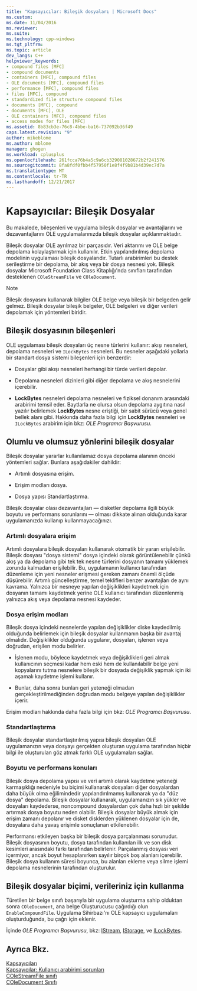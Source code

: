 ```yaml
---
title: "Kapsayıcılar: Bileşik dosyaları | Microsoft Docs"
ms.custom: 
ms.date: 11/04/2016
ms.reviewer: 
ms.suite: 
ms.technology: cpp-windows
ms.tgt_pltfrm: 
ms.topic: article
dev_langs: C++
helpviewer_keywords:
- compound files [MFC]
- compound documents
- containers [MFC], compound files
- OLE documents [MFC], compound files
- performance [MFC], compound files
- files [MFC], compound
- standardized file structure compound files
- documents [MFC], compound
- documents [MFC], OLE
- OLE containers [MFC], compound files
- access modes for files [MFC]
ms.assetid: 8b83cb3e-76c8-4bbe-ba16-737092b36f49
caps.latest.revision: "9"
author: mikeblome
ms.author: mblome
manager: ghogen
ms.workload: cplusplus
ms.openlocfilehash: 261fcca76b4a5c9a6cb329081028672b2f241576
ms.sourcegitcommit: 8fa8fdf0fbb4f57950f1e8f4f9b81b4d39ec7d7a
ms.translationtype: MT
ms.contentlocale: tr-TR
ms.lasthandoff: 12/21/2017
---
```

# <a name="containers-compound-files"></a>Kapsayıcılar: Bileşik Dosyalar
Bu makalede, bileşenleri ve uygulama bileşik dosyalar ve avantajlarını ve dezavantajlarını OLE uygulamalarınızda bileşik dosyalar açıklanmaktadır.  
  
 Bileşik dosyalar OLE ayrılmaz bir parçasıdır. Veri aktarımı ve OLE belge depolama kolaylaştırmak için kullanılır. Etkin yapılandırılmış depolama modelinin uygulaması bileşik dosyalarıdır. Tutarlı arabirimleri bu destek serileştirme bir depolama, bir akış veya bir dosya nesnesi yok. Bileşik dosyalar Microsoft Foundation Class Kitaplığı'nda sınıfları tarafından desteklenen `COleStreamFile` ve `COleDocument`.  
  
> [!NOTE]
>  Bileşik dosyasını kullanarak bilgiler OLE belge veya bileşik bir belgeden gelir gelmez. Bileşik dosyalar bileşik belgeler, OLE belgeleri ve diğer verileri depolamak için yöntemleri biridir.  
  
##  <a name="_core_components_of_a_compound_file"></a>Bileşik dosyasının bileşenleri  
 OLE uygulaması bileşik dosyaları üç nesne türlerini kullanır: akışı nesneleri, depolama nesneleri ve `ILockBytes` nesneleri. Bu nesneler aşağıdaki yollarla bir standart dosya sistemi bileşenleri için benzerdir:  
  
-   Dosyalar gibi akışı nesneleri herhangi bir türde verileri depolar.  
  
-   Depolama nesneleri dizinleri gibi diğer depolama ve akış nesnelerini içerebilir.  
  
-   **LockBytes** nesneleri depolama nesneleri ve fiziksel donanım arasındaki arabirimi temsil eder. Baytlarla ne olursa olsun depolama aygıtına nasıl yazılır belirlemek **LockBytes** nesne eriştiği, bir sabit sürücü veya genel bellek alanı gibi. Hakkında daha fazla bilgi için **LockBytes** nesneleri ve `ILockBytes` arabirim için bkz: *OLE Programcı Başvurusu*.  
  
##  <a name="_core_advantages_and_disadvantages_of_compound_files"></a>Olumlu ve olumsuz yönlerini bileşik dosyalar  
 Bileşik dosyalar yararlar kullanılamaz dosya depolama alanının önceki yöntemleri sağlar. Bunlara aşağıdakiler dahildir:  
  
-   Artımlı dosyasına erişim.  
  
-   Erişim modları dosya.  
  
-   Dosya yapısı Standartlaştırma.  
  
 Bileşik dosyalar olası dezavantajları — disketler depolama ilgili büyük boyutu ve performans sorunlarını — olması dikkate alınan olduğunda karar uygulamanızda kullanıp kullanmayacağınızı.  
  
###  <a name="_core_incremental_access_to_files"></a>Artımlı dosyalara erişim  
 Artımlı dosyalara bileşik dosyaları kullanarak otomatik bir yararı erişilebilir. Bileşik dosyası "dosya sistemi" dosya içindeki olarak görüntülenebilir çünkü akış ya da depolama gibi tek tek nesne türlerini dosyanın tamamı yüklemek zorunda kalmadan erişilebilir. Bu, uygulamanın kullanıcı tarafından düzenleme için yeni nesneler erişmesi gereken zamanı önemli ölçüde düşürebilir. Artımlı güncelleştirme, temel teklifleri benzer avantajları de aynı kavrama. Yalnızca bir nesneye yapılan değişiklikleri kaydetmek için dosyanın tamamı kaydetmek yerine OLE kullanıcı tarafından düzenlenmiş yalnızca akış veya depolama nesnesi kaydeder.  
  
###  <a name="_core_file_access_modes"></a>Dosya erişim modları  
 Bileşik dosya içindeki nesnelerde yapılan değişiklikler diske kaydedilmiş olduğunda belirlemek için bileşik dosyalar kullanmanın başka bir avantaj olmalıdır. Değişiklikler olduğunda uygulanır, dosyaları, işlenen veya doğrudan, erişilen modu belirler.  
  
-   İşlenen modu, böylece kaydetmek veya değişiklikleri geri almak kullanıcının seçmesi kadar hem eski hem de kullanılabilir belge yeni kopyalarını tutma nesnelere bileşik bir dosyada değişiklik yapmak için iki aşamalı kaydetme işlemi kullanır.  
  
-   Bunlar, daha sonra bunları geri yeteneği olmadan gerçekleştirilmediğinden doğrudan modu belgeye yapılan değişiklikler içerir.  
  
 Erişim modları hakkında daha fazla bilgi için bkz: *OLE Programcı Başvurusu*.  
  
###  <a name="_core_standardization"></a>Standartlaştırma  
 Bileşik dosyalar standartlaştırılmış yapısı bileşik dosyaları OLE uygulamanızın veya dosyayı gerçekten oluşturan uygulama tarafından hiçbir bilgi ile oluşturulan göz atmak farklı OLE uygulamaları sağlar.  
  
###  <a name="_core_size_and_performance_considerations"></a>Boyutu ve performans konuları  
 Bileşik dosya depolama yapısı ve veri artımlı olarak kaydetme yeteneği karmaşıklığı nedeniyle bu biçimi kullanarak dosyaları diğer dosyalardan daha büyük olma eğilimindedir yapılandırılmamış kullanarak ya da "düz dosya" depolama. Bileşik dosyalar kullanarak, uygulamanızın sık yükler ve dosyaları kaydederse, noncompound dosyalardan çok daha hızlı bir şekilde artırmak dosya boyutu neden olabilir. Bileşik dosyalar büyük almak için erişim zamanı depolanır ve disket disklerden yüklenen dosyalar için de, dosyalara daha yavaş erişimle sonuçlanan etkilenebilir.  
  
 Performansı etkileyen başka bir bileşik dosya parçalanması sorunudur. Bileşik dosyasının boyutu, dosya tarafından kullanılan ilk ve son disk kesimleri arasındaki farkı tarafından belirlenir. Parçalanmış dosyası veri içermiyor, ancak boyut hesaplanırken sayılır birçok boş alanları içerebilir. Bileşik dosya kullanım süresi boyunca, bu alanları ekleme veya silme işlemi depolama nesnelerinin tarafından oluşturulur.  
  
##  <a name="_core_using_compound_files_format_for_your_data"></a>Bileşik dosyalar biçimi, verileriniz için kullanma  
 Türetilen bir belge sınıfı başarıyla bir uygulama oluşturma sahip olduktan sonra `COleDocument`, ana belge Oluşturucusu çağırdığı olun `EnableCompoundFile`. Uygulama Sihirbazı'nı OLE kapsayıcı uygulamaları oluşturduğunda, bu çağrı için eklenir.  
  
 İçinde *OLE Programcı Başvurusu*, bkz: [IStream](http://msdn.microsoft.com/library/windows/desktop/aa380034), [IStorage](http://msdn.microsoft.com/library/windows/desktop/aa380015), ve [ILockBytes](http://msdn.microsoft.com/library/windows/desktop/aa379238).  
  
## <a name="see-also"></a>Ayrıca Bkz.  
 [Kapsayıcıları](../mfc/containers.md)   
 [Kapsayıcılar: Kullanıcı arabirimi sorunları](../mfc/containers-user-interface-issues.md)   
 [COleStreamFile sınıfı](../mfc/reference/colestreamfile-class.md)   
 [COleDocument Sınıfı](../mfc/reference/coledocument-class.md)
